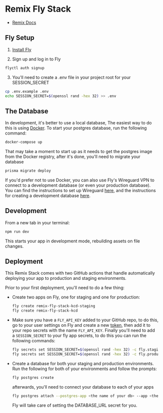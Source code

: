 # Remix Fly Stack

- [Remix Docs](https://remix.run/docs)

## Fly Setup

1. [Install Fly](https://fly.io/docs/getting-started/installing-flyctl/)

2. Sign up and log in to Fly

```sh
flyctl auth signup
```

3. You'll need to create a .env file in your project root for your SESSION_SECRET

```sh
cp .env.example .env
echo SESSION_SECRET=$(openssl rand -hex 32) >> .env
```

## The Database

In development, it's better to use a local database, The easiest way to do this is using [Docker][docker]. To start your postgres database, run the following command:

```sh
docker-compose up
```

That may take a moment to start up as it needs to get the postgres image from the Docker registry, after it's done, you'll need to migrate your database

```sh
prisma migrate deploy
```

If you'd prefer not to use Docker, you can also use Fly's Wireguard VPN to connect to a development database (or even your production database). You can find the instructions to set up Wireguard [here][fly_wireguard], and the instructions for creating a development database [here][fly_postgres].

## Development

From a new tab in your terminal:

```sh
npm run dev
```

This starts your app in development mode, rebuilding assets on file changes.

## Deployment

This Remix Stack comes with two GitHub actions that handle automatically deploying your app to production and staging environments.

Prior to your first deployment, you'll need to do a few thing:

- Create two apps on Fly, one for staging and one for production:

  ```sh
  fly create remix-fly-stack-kcd-staging
  fly create remix-fly-stack-kcd
  ```

- Make sure you have a `FLY_API_KEY` added to your GitHub repo, to do this, go to your user settings on Fly and create a new [token][fly_new_access_token], then add it to your repo secrets with the name `FLY_API_KEY`. Finally you'll need to add a `SESSION_SECRET` to your fly app secrets, to do this you can run the following commands:

  ```sh
  fly secrets set SESSION_SECRET=$(openssl rand -hex 32) -c fly.staging.toml
  fly secrets set SESSION_SECRET=$(openssl rand -hex 32) -c fly.production.toml
  ```

- Create a database for both your staging and production environments. Run the following for both of your environments and follow the prompts:

  ```sh
  fly postgres create
  ```

  afterwards, you'll need to connect your database to each of your apps

  ```sh
  fly postgres attach --postgres-app <the name of your db> --app <the name of your app>
  ```

  Fly will take care of setting the DATABASE_URL secret for you.

[docker]: https://www.docker.com/get-started
[fly_wireguard]: https://fly.io/docs/reference/private-networking/#install-your-wireguard-app
[fly_postgres]: https://fly.io/docs/reference/postgres/
[fly_new_access_token]: https://web.fly.io/user/personal_access_tokens/new
